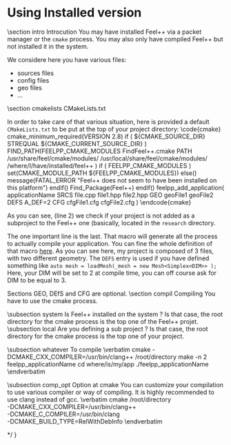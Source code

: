 Using Installed version
=======================


\section intro Introcution
You may have installed Feel++ via a packet manager or the `cmake` process.
You may also only have compiled Feel++ but not installed it in the system.

We considere here you have various files:
* sources files
* config files
* geo files
* ...

\section cmakelists CMakeLists.txt

In order to take care of that various situation, here is provided a default `CMakeLists.txt` to be put at the top of your project directory:
\code{cmake}
cmake_minimum_required(VERSION 2.8)
if ( ${CMAKE_SOURCE_DIR} STREQUAL ${CMAKE_CURRENT_SOURCE_DIR} )
	FIND_PATH(FEELPP_CMAKE_MODULES FindFeel++.cmake
						PATH  /usr/share/feel/cmake/modules/
									/usr/local/share/feel/cmake/modules/
									/where/I/have/installed/feel++ )
	if ( FEELPP_CMAKE_MODULES )
		set(CMAKE_MODULE_PATH ${FEELPP_CMAKE_MODULES})
	else()
		message(FATAL_ERROR "Feel++ does not seem to have been installed on this platform")
	endif()
	Find_Package(Feel++)
endif()
feelpp_add_application(
 applicationName
  SRCS file.cpp file1.hpp file2.hpp
  GEO geoFile1 geoFile2
  DEFS A_DEF=2
  CFG cfgFile1.cfg cfgFile2.cfg )
\endcode{cmake}

As you can see, (line 2) we check if your project is not added as a subproject to the Feel++ one (basically, located in the `research` directory.

The one important line is the last. That macro will generate all the process to actually compile your application.
You can fine the whole definition of that macro [here](https://github.com/feelpp/feelpp/blob/develop/cmake/modules/feelpp.macros.cmake).
As you can see here, my project is composed of 3 files, with two different geometry.
The `DEFS` entry is used if you have defined something like
`
	auto mesh = loadMesh(_mesh = new Mesh<Simplex<DIM>> );
`
Here, your DIM will be set to 2 at compile time, you can off course ask for DIM to be equal to 3.

Sections GEO, DEfS and CFG are optional.
\section compil Compiling
You have to use the cmake process.

\subsection system Is Feel++ installed on the system ?
Is that case, the root directory for the cmake process is the top one of the Feel++ projet.
\subsection local Are you defining a sub project ?
Is that case, the root directory for the cmake process is the top one of your project.

\subsection whatever To compile
\verbatim
	cmake -DCMAKE_CXX_COMPILER=/usr/bin/clang++ /root/directory
	make -n 2 feelpp_applicationName
	cd where/is/my/app
	./feelpp_applicationName
\endverbatim

\subsection comp_opt Option at cmake
You can customize your compilation to use various compiler or way of compiling.
It is highly recommended to use clang instead of gcc.
\verbatim
	cmake /root/directory \
		-DCMAKE_CXX_COMPILER=/usr/bin/clang++ \
		-DCMAKE_C_COMPILER=/usr/bin/clang \
		-DCMAKE_BUILD_TYPE=RelWithDebInfo
\endverbatim




*/
}

